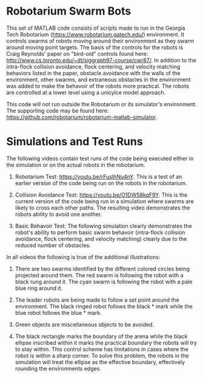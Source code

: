# Robotarium Swarm Bots
This set of MATLAB code consists of scripts made to run in the Georgia Tech Robotarium (https://www.robotarium.gatech.edu/) environment. It controls swarms of robots moving around their environment as they swarm around moving point targets. The basis of the controls for the robots is Craig Reynolds' paper on "bird-oid" controls found here: http://www.cs.toronto.edu/~dt/siggraph97-course/cwr87/. In addition to the intra-flock collision avoidance, flock centering, and velocity matching behaviors listed in the paper, obstacle avoidance with the walls of the environment, other swarms, and extraneous obstacles in the environment was added to make the behavoir of the robots more practical. The robots are controlled at a lower level using a unicylce model approach. 

This code will not run outside the Robotarium or its simulator's environment. The supporting code may be found here: https://github.com/robotarium/robotarium-matlab-simulator. 

# Simulations and Test Runs
The following videos contain test runs of the code being executed either in the simulation or on the actual robots in the robotarium. 

1. Robotarium Test: https://youtu.be/rFuslhNu4nY. This is a test of an earlier version of the code being run on the robots in the robotarium. 

2. Collision Avoidance Test: https://youtu.be/O1DW58kqF9Y. This is the current version of the code being run in a simulation where swarms are likely to cross each other paths. The resulting video demonstrates the robots ability to avoid one another. 

3. Basic Behavoir Test: The following simulation clearly demonstrates the robot's ability to perform basic swarm behavoir (intra-flock collision avoidance, flock centering, and velocity matching) clearly due to the reduced number of obstacles.  

In all videos the following is true of the additional illustrations:

1. There are two swarms identified by the different colored circles being projected around them. The red swarm is following the robot with a black rung around it. The cyan swarm is following the robot with a pale blue ring around it. 

2. The leader robots are being made to follow a set point around the environment. The black ringed robot follows the black * mark while the blue robot follows the blue * mark. 

3. Green objects are miscellaneous objects to be avoided.  

4. The black rectangle marks the boundary of the arena while the black ellipse inscribed within it marks the practical boundary the robots will try to stay within. This control scheme has limitations in cases where the robot is within a sharp corner. To solve this problem, the robots in the simulation will treat the ellipse as the effective boundary, effectively rounding the environments edges. 

